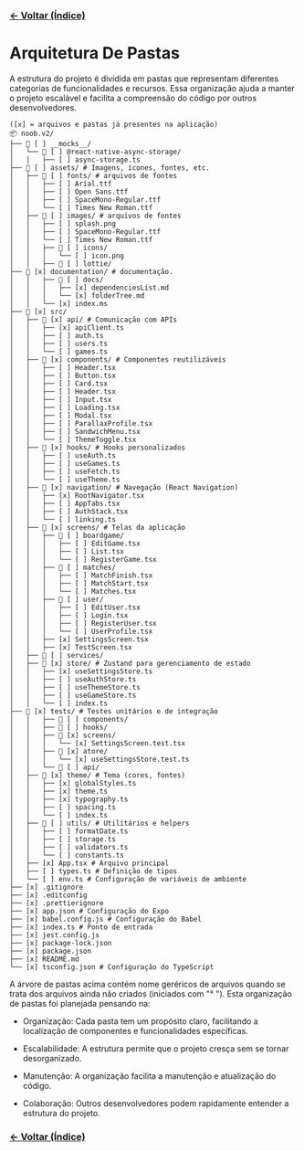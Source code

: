 ### [← Voltar (Índice)](../index.md)

# Arquitetura De Pastas

A estrutura do projeto é dividida em pastas que representam diferentes categorias de funcionalidades e recursos. Essa organização ajuda a manter o projeto escalável e facilita a compreensão do código por outros desenvolvedores.

    ([x] = arquivos e pastas já presentes na aplicação)
    📦 noob.v2/
    ├── 📂 [ ] __mocks__/
    │   └── 📂 [ ] @react-native-async-storage/
    │   │   ├── [ ] async-storage.ts
    ├── 📂 [ ] assets/ # Imagens, ícones, fontes, etc.
    │   ├── 📂 [ ] fonts/ # arquivos de fontes
    │   │   ├── [ ] Arial.ttf
    │   │   ├── [ ] Open Sans.ttf
    │   │   ├── [ ] SpaceMono-Regular.ttf
    │   │   └── [ ] Times New Roman.ttf
    │   ├── 📂 [ ] images/ # arquivos de fontes
    │   │   ├── [ ] splash.png
    │   │   ├── [ ] SpaceMono-Regular.ttf
    │   │   └── [ ] Times New Roman.ttf
    │   │   ├── 📂 [ ] icons/
    │   │   │   └── [ ] icon.png
    │   │   ├── 📂 [ ] lottie/
    ├── 📂 [x] documentation/ # documentação.
    │   │   ├── 📂 [ ] docs/
    │   │   │   ├── [x] dependenciesList.md
    │   │   │   └── [x] folderTree.md
    │   │   └── [x] index.ms
    ├── 📂 [x] src/
    │   ├── 📂 [x] api/ # Comunicação com APIs
    │   │   ├── [x] apiClient.ts
    │   │   ├── [ ] auth.ts
    │   │   ├── [ ] users.ts
    │   │   └── [ ] games.ts
    │   ├── 📂 [x] components/ # Componentes reutilizáveis
    │   │   ├── [ ] Header.tsx
    │   │   ├── [ ] Button.tsx
    │   │   ├── [ ] Card.tsx
    │   │   ├── [ ] Header.tsx
    │   │   ├── [ ] Input.tsx
    │   │   ├── [ ] Loading.tsx
    │   │   ├── [ ] Modal.tsx
    │   │   ├── [ ] ParallaxProfile.tsx
    │   │   ├── [ ] SandwichMenu.tsx
    │   │   └── [ ] ThemeToggle.tsx
    │   ├── 📂 [x] hooks/ # Hooks personalizados
    │   │   ├── [ ] useAuth.ts
    │   │   ├── [ ] useGames.ts
    │   │   ├── [ ] useFetch.ts
    │   │   └── [ ] useTheme.ts
    │   ├── 📂 [x] navigation/ # Navegação (React Navigation)
    │   │   ├── [x] RootNavigator.tsx
    │   │   ├── [ ] AppTabs.tsx
    │   │   ├── [ ] AuthStack.tsx
    │   │   └── [ ] linking.ts
    │   ├── 📂 [x] screens/ # Telas da aplicação
    │   │   ├── 📂 [ ] boardgame/
    │   │   │   ├── [ ] EditGame.tsx
    │   │   │   ├── [ ] List.tsx
    │   │   │   └── [ ] RegisterGame.tsx
    │   │   ├── 📂 [ ] matches/
    │   │   │   ├── [ ] MatchFinish.tsx
    │   │   │   ├── [ ] MatchStart.tsx
    │   │   │   └── [ ] Matches.tsx
    │   │   ├── 📂 [ ] user/
    │   │   │   ├── [ ] EditUser.tsx
    │   │   │   ├── [ ] Login.tsx
    │   │   │   ├── [ ] RegisterUser.tsx
    │   │   │   └── [ ] UserProfile.tsx
    │   │   ├── [x] SettingsScreen.tsx
    │   │   ├── [x] TestScreen.tsx
    │   ├── 📂 [ ] services/
    │   ├── 📂 [x] store/ # Zustand para gerenciamento de estado
    │   │   ├── [x] useSettingsStore.ts
    │   │   ├── [ ] useAuthStore.ts
    │   │   ├── [ ] useThemeStore.ts
    │   │   ├── [ ] useGameStore.ts
    │   │   └── [ ] index.ts
    ├── 📂 [x] tests/ # Testes unitários e de integração
    │   │   ├── 📂 [ ] components/
    │   │   ├── 📂 [ ] hooks/
    │   │   ├── 📂 [x] screens/
    │   │   │   └── [x] SettingsScreen.test.tsx
    │   │   ├── 📂 [x] atore/
    │   │   │   └── [x] useSettingsStore.test.ts
    │   │   └── 📂 [ ] api/
    │   ├── 📂 [x] theme/ # Tema (cores, fontes)
    │   │   ├── [x] globalStyles.ts
    │   │   ├── [x] theme.ts
    │   │   ├── [x] typography.ts
    │   │   ├── [ ] spacing.ts
    │   │   └── [ ] index.ts
    │   ├── 📂 [ ] utils/ # Utilitários e helpers
    │   │   ├── [ ] formatDate.ts
    │   │   ├── [ ] storage.ts
    │   │   ├── [ ] validators.ts
    │   │   └── [ ] constants.ts    
    │   ├── [x] App.tsx # Arquivo principal
    │   ├── [ ] types.ts # Definição de tipos
    │   └── [ ] env.ts # Configuração de variáveis de ambiente
    ├── [x] .gitignore
    ├── [x] .editconfig
    ├── [x] .prettierignore
    ├── [x] app.json # Configuração do Expo
    ├── [x] babel.config.js # Configuração do Babel
    ├── [x] index.ts # Ponto de entrada
    ├── [x] jest.config.js
    ├── [x] package-lock.json
    ├── [x] package.json
    ├── [x] README.md
    └── [x] tsconfig.json # Configuração do TypeScript

A árvore de pastas acima contém nome geréricos de arquivos quando se trata dos arquivos ainda não criados (iniciados com "° "). Esta organização de pastas foi planejada pensando na:

- Organização: Cada pasta tem um propósito claro, facilitando a localização de componentes e funcionalidades específicas.

- Escalabilidade: A estrutura permite que o projeto cresça sem se tornar desorganizado.

- Manutenção: A organização facilita a manutenção e atualização do código.

- Colaboração: Outros desenvolvedores podem rapidamente entender a estrutura do projeto.

### [← Voltar (Índice)](../index.md)
